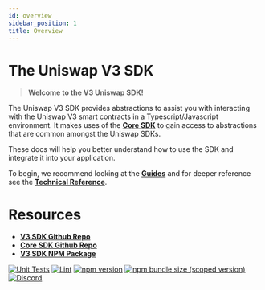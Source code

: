 ```yaml
---
id: overview
sidebar_position: 1
title: Overview
---
```


# The Uniswap V3 SDK

> **Welcome to the V3 Uniswap SDK!**

The Uniswap V3 SDK provides abstractions to assist you with interacting with the Uniswap V3 smart contracts in a Typescript/Javascript environment. It makes uses of the [**Core SDK**](../core//overview.md) to gain access to abstractions that are common amongst the Uniswap SDKs.

These docs will help you better understand how to use the SDK and integrate it into your application.

To begin, we recommend looking at the [**Guides**](./guides/01-quick-start.md) and for deeper reference see the [**Technical Reference**](./reference/overview.md).


# Resources

- [**V3 SDK Github Repo**](https://github.com/Uniswap/v3-sdk)
- [**Core SDK Github Repo**](https://github.com/Uniswap/sdk-core)
- [**V3 SDK NPM Package**](https://www.npmjs.com/package/@uniswap/v3-sdk)

[![Unit Tests](https://github.com/Uniswap/uniswap-v3-sdk/workflows/Unit%20Tests/badge.svg)](https://github.com/Uniswap/uniswap-v3-sdk/actions?query=workflow%3A%22Unit+Tests%22)
[![Lint](https://github.com/Uniswap/uniswap-v3-sdk/workflows/Lint/badge.svg)](https://github.com/Uniswap/uniswap-v3-sdk/actions?query=workflow%3ALint)
[![npm version](https://img.shields.io/npm/v/@uniswap/v3-sdk/latest.svg)](https://www.npmjs.com/package/@uniswap/v3-sdk/v/latest)
[![npm bundle size (scoped version)](https://img.shields.io/bundlephobia/minzip/@uniswap/v3-sdk/latest.svg)](https://bundlephobia.com/result?p=@uniswap/v3-sdk@latest)
[![Discord](https://img.shields.io/badge/discord-join%20chat-blue.svg)](https://discord.com/channels/597638925346930701/607978109089611786)
